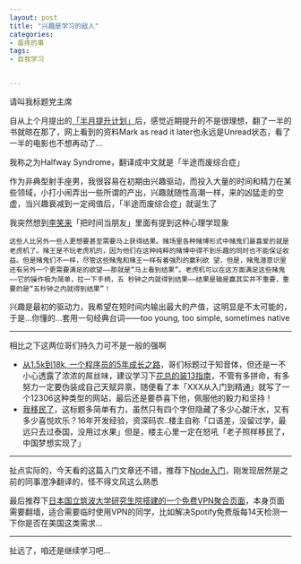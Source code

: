```yaml
---
layout: post
title: "兴趣是学习的敌人"
categories:
- 蛋疼的事
tags:
- 自我学习


---
```


请叫我标题党主席

自从上个月提出的[「半月提升计划」](http://www.besteric.com/2013/04/18/self-improvement-day-9/)后，感觉近期提升的不是很理想，翻了一半的书就晾在那了，网上看到的资料Mark as read it later也永远是Unread状态，看了一半的电影也不想再动了…

我称之为Halfway Syndrome，翻译成中文就是「半途而废综合症」

作为非典型射手座男，我很容易在初期由兴趣驱动，而投入大量的时间和精力在某些领域，小打小闹弄出一些所谓的产出，兴趣就随性高潮一样，来的凶猛走的空虚，当兴趣衰减到一定阀值后，「半途而废综合症」就诞生了

我突然想到[李笑来](http://lixiaolai.com/)「把时间当朋友」里面有提到这种心理学现象

    这些人比另外一些人更想要甚至需要马上获得结果。赌场里各种赌博形式中赌鬼们最喜爱的就是老虎机了。赌王是不玩老虎机的，因为他们在这种纯粹的赌博中得不到乐趣的同时也不能保证收益。但是赌鬼们不一样，尽管这些赌鬼和赌王一样有着强烈的赢利欲 望，但是，赌鬼潜意识里还有另外一个更需要满足的欲望——那就是“马上看到结果”。老虎机可以在这方面满足这些赌鬼——它的操作极为简单，拉一下手柄，五 秒钟之内就得到结果——结果是输是赢其实并不重要，重要的是“五秒钟之内就得到结果”！ 
    
兴趣是最初的驱动力，我希望在短时间内输出最大的产值，这明显是不太可能的，于是…你懂的…套用一句经典台词——too young, too simple, sometimes native

----

相比之下这两位哥们持久力可不是一般的强啊

* [从1.5k到18k, 一个程序员的5年成长之路](http://blog.csdn.net/lgg201/article/details/8637763)，哥们标题过于知音体，但还是一不小心透露了浓浓的屌丝味，建议学习下[花总的装13指南](http://huazong.blog.caixin.com/)，不管有多拼命，有多努力一定要伪装成自己天赋异禀，随便看了本「XXX从入门到精通」就写了一个12306这种类型的网站，最后还是要恭喜下他，佩服他的毅力和坚持！
* [我移民了](http://www.v2ex.com/t/68462)，这标题多简单有力，虽然只有四个字但隐藏了多少心酸汗水，又有多少喜悦欢乐？16年开发经验，资深码农..楼主自称「口语差，没留过学，最远只去过泰国，没用过水果」但是，楼主心里一定在怒吼「老子照样移民了，中国梦想实现了」


----

扯点实际的，今天看的这篇入门文章还不错，推荐下[Node入门](http://www.nodebeginner.org/index-zh-cn.html)，刚发现居然是之前的同事澄净翻译的，怪不得文风这么熟悉

最后推荐下[日本国立筑波大学研究生院搭建的一个免费VPN聚合页面](http://www.vpngate.net/cn/)，本身页面需要翻墙，适合需要临时使用VPN的同学，比如解决Spotify免费版每14天检测一下你是否在美国这类需求…

----

扯远了，咱还是继续学习吧…

